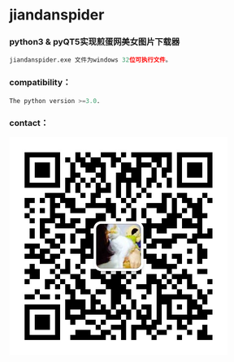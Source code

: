 # jiandanspider
### python3 & pyQT5实现煎蛋网美女图片下载器
```python
jiandanspider.exe 文件为windows 32位可执行文件。
```
### compatibility：
```python
The python version >=3.0.
```

###  contact：
![image](https://github.com/hcxin/baiyuSearch/blob/master/images/wx.jpg)

